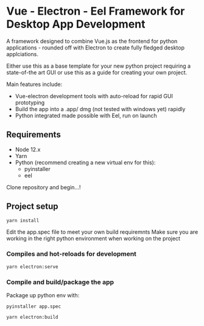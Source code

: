 # Vue - Electron - Eel Framework for Desktop App Development

A framework designed to combine Vue.js as the frontend for python applications - rounded off with Electron to create
 fully fledged desktop applciations.
 
 Either use this as a base template for your new python project requiring a state-of-the art GUI or use this as a guide 
 for creating your own project.
 
 Main features include:
 
 - Vue-electron development tools with auto-reload for rapid GUI prototyping  
 - Build the app into a .app/ dmg (not tested with windows yet) rapidly
 - Python integrated made possible with Eel, run on launch 


## Requirements

- Node 12.x
- Yarn
- Python (recommend creating a new virtual env for this):
    - pyinstaller
    - eel 
 
Clone repository and begin...!

## Project setup
```
yarn install
```
Edit the app.spec file to meet your own build requiremnts
Make sure you are working in the right python environment when working on the project


### Compiles and hot-reloads for development
```
yarn electron:serve
```

### Compile and build/package the app 
Package up python env with:
```
pyinstaller app.spec
```
```
yarn electron:build
```


